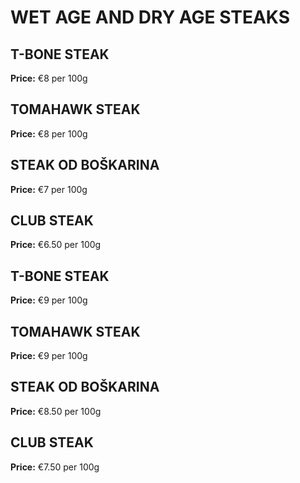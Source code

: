 # WET AGE AND DRY AGE STEAKS

## T-BONE STEAK

**Price:** €8 per 100g

## TOMAHAWK STEAK

**Price:** €8 per 100g

## STEAK OD BOŠKARINA

**Price:** €7 per 100g

## CLUB STEAK

**Price:** €6.50 per 100g

## T-BONE STEAK

**Price:** €9 per 100g

## TOMAHAWK STEAK

**Price:** €9 per 100g

## STEAK OD BOŠKARINA

**Price:** €8.50 per 100g

## CLUB STEAK

**Price:** €7.50 per 100g

